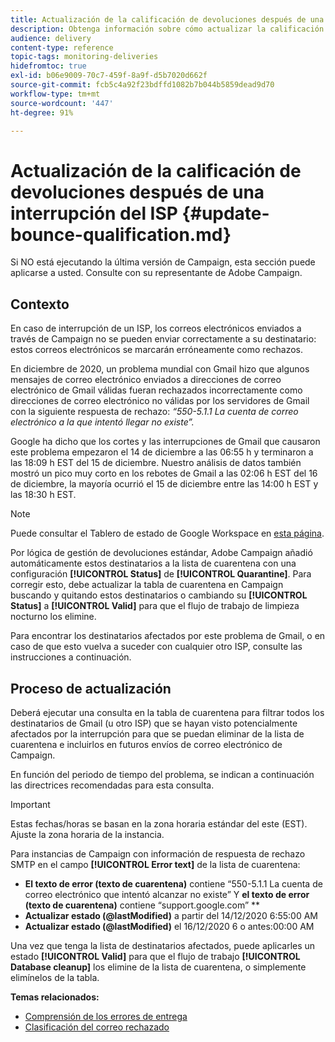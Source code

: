 ```yaml
---
title: Actualización de la calificación de devoluciones después de una interrupción del ISP
description: Obtenga información sobre cómo actualizar la calificación de devoluciones después de una interrupción del ISP.
audience: delivery
content-type: reference
topic-tags: monitoring-deliveries
hidefromtoc: true
exl-id: b06e9009-70c7-459f-8a9f-d5b7020d662f
source-git-commit: fcb5c4a92f23bdffd1082b7b044b5859dead9d70
workflow-type: tm+mt
source-wordcount: '447'
ht-degree: 91%

---
```


# Actualización de la calificación de devoluciones después de una interrupción del ISP {#update-bounce-qualification.md}

Si NO está ejecutando la última versión de Campaign, esta sección puede aplicarse a usted. Consulte con su representante de Adobe Campaign.

## Contexto

En caso de interrupción de un ISP, los correos electrónicos enviados a través de Campaign no se pueden enviar correctamente a su destinatario: estos correos electrónicos se marcarán erróneamente como rechazos.

En diciembre de 2020, un problema mundial con Gmail hizo que algunos mensajes de correo electrónico enviados a direcciones de correo electrónico de Gmail válidas fueran rechazados incorrectamente como direcciones de correo electrónico no válidas por los servidores de Gmail con la siguiente respuesta de rechazo: *“550-5.1.1 La cuenta de correo electrónico a la que intentó llegar no existe”.*

Google ha dicho que los cortes y las interrupciones de Gmail que causaron este problema empezaron el 14 de diciembre a las 06:55 h y terminaron a las 18:09 h EST del 15 de diciembre. Nuestro análisis de datos también mostró un pico muy corto en los rebotes de Gmail a las 02:06 h EST del 16 de diciembre, la mayoría ocurrió el 15 de diciembre entre las 14:00 h EST y las 18:30 h EST.

>[!NOTE]
>
>Puede consultar el Tablero de estado de Google Workspace en [esta página](https://www.google.com/appsstatus#hl=en&amp;v=status).


Por lógica de gestión de devoluciones estándar, Adobe Campaign añadió automáticamente estos destinatarios a la lista de cuarentena con una configuración **[!UICONTROL Status]** de **[!UICONTROL Quarantine]**. Para corregir esto, debe actualizar la tabla de cuarentena en Campaign buscando y quitando estos destinatarios o cambiando su **[!UICONTROL Status]** a **[!UICONTROL Valid]** para que el flujo de trabajo de limpieza nocturno los elimine.

Para encontrar los destinatarios afectados por este problema de Gmail, o en caso de que esto vuelva a suceder con cualquier otro ISP, consulte las instrucciones a continuación.

## Proceso de actualización

Deberá ejecutar una consulta en la tabla de cuarentena para filtrar todos los destinatarios de Gmail (u otro ISP) que se hayan visto potencialmente afectados por la interrupción para que se puedan eliminar de la lista de cuarentena e incluirlos en futuros envíos de correo electrónico de Campaign.

En función del periodo de tiempo del problema, se indican a continuación las directrices recomendadas para esta consulta.

>[!IMPORTANT]
>
>Estas fechas/horas se basan en la zona horaria estándar del este (EST). Ajuste la zona horaria de la instancia.

Para instancias de Campaign con información de respuesta de rechazo SMTP en el campo **[!UICONTROL Error text]** de la lista de cuarentena:

* **El texto de error (texto de cuarentena)** contiene “550-5.1.1 La cuenta de correo electrónico que intentó alcanzar no existe” Y **el texto de error (texto de cuarentena)** contiene “support.google.com” **
* **Actualizar estado (@lastModified)** a partir del 14/12/2020 6:55:00 AM
* **Actualizar estado (@lastModified)** el 16/12/2020 6 o antes:00:00 AM

Una vez que tenga la lista de destinatarios afectados, puede aplicarles un estado **[!UICONTROL Valid]** para que el flujo de trabajo **[!UICONTROL Database cleanup]** los elimine de la lista de cuarentena, o simplemente elimínelos de la tabla.

**Temas relacionados:**
* [Comprensión de los errores de entrega](../../sending/using/understanding-delivery-failures.md)
* [Clasificación del correo rechazado](../../sending/using/understanding-delivery-failures.md#bounce-mail-qualification)
